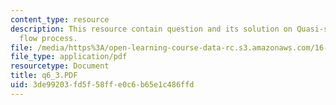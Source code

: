 ```yaml
---
content_type: resource
description: This resource contain question and its solution on Quasi-static steady
  flow process.
file: /media/https%3A/open-learning-course-data-rc.s3.amazonaws.com/16-01-unified-engineering-i-ii-iii-iv-fall-2005-spring-2006/3de99203fd5f58ffe0c6b65e1c486ffd_q6_3.PDF
file_type: application/pdf
resourcetype: Document
title: q6_3.PDF
uid: 3de99203-fd5f-58ff-e0c6-b65e1c486ffd
---
```

